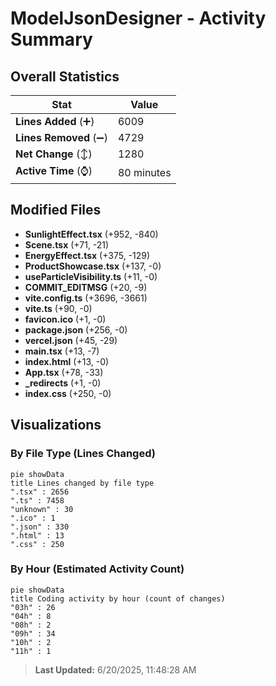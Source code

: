 # ModelJsonDesigner - Activity Summary 

## Overall Statistics

| Stat                   | Value                                                             |
| ---------------------- | ----------------------------------------------------------------- |
| **Lines Added** (➕)   | 6009                                          |
| **Lines Removed** (➖) | 4729                                        |
| **Net Change** (↕)    | 1280                |
| **Active Time** (⌚)   | 80 minutes |


## Modified Files
- **SunlightEffect.tsx** (+952, -840)
- **Scene.tsx** (+71, -21)
- **EnergyEffect.tsx** (+375, -129)
- **ProductShowcase.tsx** (+137, -0)
- **useParticleVisibility.ts** (+11, -0)
- **COMMIT_EDITMSG** (+20, -9)
- **vite.config.ts** (+3696, -3661)
- **vite.ts** (+90, -0)
- **favicon.ico** (+1, -0)
- **package.json** (+256, -0)
- **vercel.json** (+45, -29)
- **main.tsx** (+13, -7)
- **index.html** (+13, -0)
- **App.tsx** (+78, -33)
- **_redirects** (+1, -0)
- **index.css** (+250, -0)

## Visualizations

### By File Type (Lines Changed)

```mermaid
pie showData
title Lines changed by file type
".tsx" : 2656
".ts" : 7458
"unknown" : 30
".ico" : 1
".json" : 330
".html" : 13
".css" : 250
```

### By Hour (Estimated Activity Count)

```mermaid
pie showData
title Coding activity by hour (count of changes)
"03h" : 26
"04h" : 8
"08h" : 2
"09h" : 34
"10h" : 2
"11h" : 1
```


> **Last Updated:** 6/20/2025, 11:48:28 AM